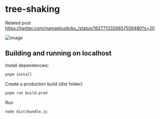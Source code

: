 # tree-shaking

Related post https://twitter.com/mamadoudicko_/status/1627713326657556480?s=20

![image](https://github.com/mamadoudicko/tree-shaking-example/assets/63923024/9cae6748-d4e7-47cb-b4e7-f3cb5a507c31)


## Building and running on localhost

Install dependencies:

```sh
pnpm install
```

Create a production build (dist folder):

```sh
pnpm run build-prod
```

Run

```sh
node dist/bundle.js
```
